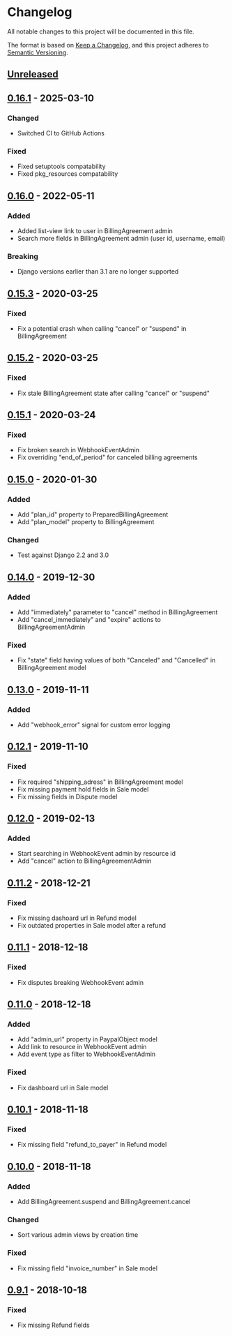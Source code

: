 # Changelog
All notable changes to this project will be documented in this file.

The format is based on [Keep a Changelog](https://keepachangelog.com/en/1.0.0/),
and this project adheres to [Semantic Versioning](https://semver.org/spec/v2.0.0.html).

## [Unreleased]

## [0.16.1] - 2025-03-10
### Changed
- Switched CI to GitHub Actions

### Fixed
- Fixed setuptools compatability
- Fixed pkg_resources compatability

## [0.16.0] - 2022-05-11
### Added
- Added list-view link to user in BillingAgreement admin
- Search more fields in BillingAgreement admin (user id, username, email)
### Breaking
- Django versions earlier than 3.1 are no longer supported

## [0.15.3] - 2020-03-25
### Fixed
- Fix a potential crash when calling "cancel" or "suspend" in BillingAgreement

## [0.15.2] - 2020-03-25
### Fixed
- Fix stale BillingAgreement state after calling "cancel" or "suspend"

## [0.15.1] - 2020-03-24
### Fixed
- Fix broken search in WebhookEventAdmin
- Fix overriding "end_of_period" for canceled billing agreements

## [0.15.0] - 2020-01-30
### Added
- Add "plan_id" property to PreparedBillingAgreement
- Add "plan_model" property to BillingAgreement

### Changed
- Test against Django 2.2 and 3.0

## [0.14.0] - 2019-12-30
### Added
- Add "immediately" parameter to "cancel" method in BillingAgreement
- Add "cancel_immediately" and "expire" actions to BillingAgreementAdmin

### Fixed
- Fix "state" field having values of both "Canceled" and "Cancelled" in BillingAgreement model

## [0.13.0] - 2019-11-11
### Added
- Add "webhook_error" signal for custom error logging

## [0.12.1] - 2019-11-10
### Fixed
- Fix required "shipping_adress" in BillingAgreement model
- Fix missing payment hold fields in Sale model
- Fix missing fields in Dispute model

## [0.12.0] - 2019-02-13
### Added
- Start searching in WebhookEvent admin by resource id
- Add "cancel" action to BillingAgreementAdmin

## [0.11.2] - 2018-12-21
### Fixed
- Fix missing dashoard url in Refund model
- Fix outdated properties in Sale model after a refund

## [0.11.1] - 2018-12-18
### Fixed
- Fix disputes breaking WebhookEvent admin

## [0.11.0] - 2018-12-18
### Added
- Add "admin_url" property in PaypalObject model
- Add link to resource in WebhookEvent admin
- Add event type as filter to WebhookEventAdmin

### Fixed
- Fix dashboard url in Sale model

## [0.10.1] - 2018-11-18
### Fixed
- Fix missing field "refund_to_payer" in Refund model

## [0.10.0] - 2018-11-18
### Added
- Add BillingAgreement.suspend and BillingAgreement.cancel

### Changed
- Sort various admin views by creation time

### Fixed
- Fix missing field "invoice_number" in Sale model

## [0.9.1] - 2018-10-18
### Fixed
- Fix missing Refund fields

[Unreleased]: https://github.com/HearthSim/dj-paypal/compare/0.16.1...HEAD
[0.16.1]: https://github.com/HearthSim/dj-paypal/compare/0.16.0...0.16.1
[0.16.0]: https://github.com/HearthSim/dj-paypal/compare/0.15.3...0.16.0
[0.15.3]: https://github.com/HearthSim/dj-paypal/compare/0.15.2...0.15.3
[0.15.2]: https://github.com/HearthSim/dj-paypal/compare/0.15.1...0.15.2
[0.15.1]: https://github.com/HearthSim/dj-paypal/compare/0.15.0...0.15.1
[0.15.0]: https://github.com/HearthSim/dj-paypal/compare/0.14.0...0.15.0
[0.14.0]: https://github.com/HearthSim/dj-paypal/compare/0.13.0...0.14.0
[0.13.0]: https://github.com/HearthSim/dj-paypal/compare/0.12.1...0.13.0
[0.12.1]: https://github.com/HearthSim/dj-paypal/compare/0.12.0...0.12.1
[0.12.0]: https://github.com/HearthSim/dj-paypal/compare/0.11.2...0.12.0
[0.11.2]: https://github.com/HearthSim/dj-paypal/compare/0.11.1...0.11.2
[0.11.1]: https://github.com/HearthSim/dj-paypal/compare/0.11.0...0.11.1
[0.11.0]: https://github.com/HearthSim/dj-paypal/compare/0.10.1...0.11.0
[0.10.1]: https://github.com/HearthSim/dj-paypal/compare/0.10.0...0.10.1
[0.10.0]: https://github.com/HearthSim/dj-paypal/compare/0.9.1...0.10.0
[0.9.1]: https://github.com/HearthSim/dj-paypal/compare/0.9.0...0.9.1

